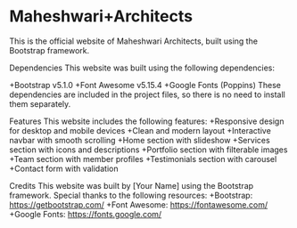 # Maheshwari+Architects
This is the official website of Maheshwari Architects, built using the Bootstrap framework.

Dependencies
This website was built using the following dependencies:

+Bootstrap v5.1.0
+Font Awesome v5.15.4
+Google Fonts (Poppins)
These dependencies are included in the project files, so there is no need to install them separately.

Features
This website includes the following features:
+Responsive design for desktop and mobile devices
+Clean and modern layout
+Interactive navbar with smooth scrolling
+Home section with slideshow
+Services section with icons and descriptions
+Portfolio section with filterable images
+Team section with member profiles
+Testimonials section with carousel
+Contact form with validation

Credits
This website was built by [Your Name] using the Bootstrap framework. Special thanks to the following resources:
+Bootstrap: https://getbootstrap.com/
+Font Awesome: https://fontawesome.com/
+Google Fonts: https://fonts.google.com/